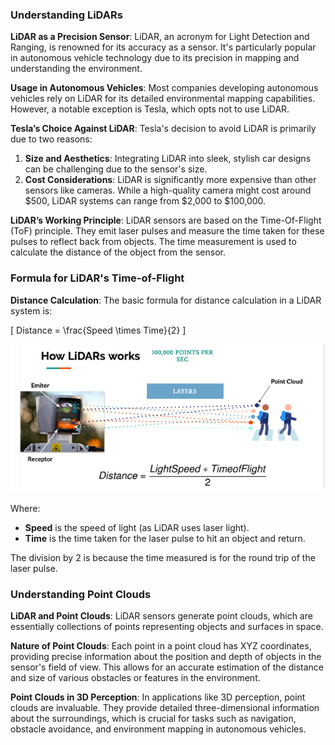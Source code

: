 
### Understanding LiDARs

**LiDAR as a Precision Sensor**: LiDAR, an acronym for Light Detection and Ranging, is renowned for its accuracy as a sensor. It's particularly popular in autonomous vehicle technology due to its precision in mapping and understanding the environment.

**Usage in Autonomous Vehicles**: Most companies developing autonomous vehicles rely on LiDAR for its detailed environmental mapping capabilities. However, a notable exception is Tesla, which opts not to use LiDAR.

**Tesla’s Choice Against LiDAR**: Tesla's decision to avoid LiDAR is primarily due to two reasons: 
1. **Size and Aesthetics**: Integrating LiDAR into sleek, stylish car designs can be challenging due to the sensor's size.
2. **Cost Considerations**: LiDAR is significantly more expensive than other sensors like cameras. While a high-quality camera might cost around $500, LiDAR systems can range from $2,000 to $100,000.

**LiDAR’s Working Principle**: LiDAR sensors are based on the Time-Of-Flight (ToF) principle. They emit laser pulses and measure the time taken for these pulses to reflect back from objects. The time measurement is used to calculate the distance of the object from the sensor.

### Formula for LiDAR's Time-of-Flight

**Distance Calculation**: The basic formula for distance calculation in a LiDAR system is:



\[ Distance = \frac{Speed \times Time}{2} \]



![Alt text](https://github.com/adulala/Sensor-Fusion-For-Autonomous-Cars-/blob/main/lidar.png)


Where:
- **Speed** is the speed of light (as LiDAR uses laser light).
- **Time** is the time taken for the laser pulse to hit an object and return.



The division by 2 is because the time measured is for the round trip of the laser pulse.

### Understanding Point Clouds

**LiDAR and Point Clouds**: LiDAR sensors generate point clouds, which are essentially collections of points representing objects and surfaces in space.

**Nature of Point Clouds**: Each point in a point cloud has XYZ coordinates, providing precise information about the position and depth of objects in the sensor's field of view. This allows for an accurate estimation of the distance and size of various obstacles or features in the environment.

**Point Clouds in 3D Perception**: In applications like 3D perception, point clouds are invaluable. They provide detailed three-dimensional information about the surroundings, which is crucial for tasks such as navigation, obstacle avoidance, and environment mapping in autonomous vehicles.


